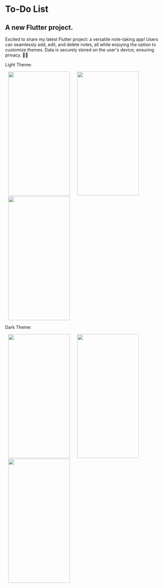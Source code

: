 # To-Do List

A new Flutter project.
--------------------------------------------------------------------------------------------------------------------------------------------------------------------------------------------------------------------

Excited to share my latest Flutter project: a versatile note-taking app! Users can seamlessly add, edit, and delete notes, all while enjoying the option to customize themes. Data is securely stored on the user's device, ensuring privacy. 🚀📝

Light Theme: 
<p float="left">
  <img src="https://github.com/Anshu-Parmar/To-do-List/assets/92868018/9819b43a-ef59-4655-b6ba-3a45742c2d1b" width="200" height="400" hspace="10"/>
  <img src="https://github.com/Anshu-Parmar/To-do-List/assets/92868018/aa279bcd-66b5-4087-a66b-ed11ae894f96" width="200" height="400" hspace="10"/>
  <img src="https://github.com/Anshu-Parmar/To-do-List/assets/92868018/c382a14c-7d3a-4cee-a10e-8ee28d499c50" width="200" height="400" hspace="10"/>
</p>

Dark Theme:
<p float="left">
  <img src="https://github.com/Anshu-Parmar/To-do-List/assets/92868018/0a457c49-e299-48d4-ba61-77e85bfb3eba" width="200" height="400" hspace="10"/>
  <img src="https://github.com/Anshu-Parmar/To-do-List/assets/92868018/35c0d78e-6e89-4af7-82a1-616768927fce" width="200" height="400" hspace="10"/>
  <img src="https://github.com/Anshu-Parmar/To-do-List/assets/92868018/597ba75c-6a63-4b31-bef4-b0f2b9c66798" width="200" height="400" hspace="10"/>
</p>


